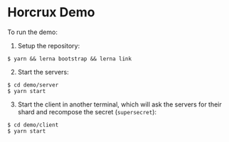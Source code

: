 # Horcrux Demo

To run the demo:

1. Setup the repository:

```
$ yarn && lerna bootstrap && lerna link
```

2. Start the servers:

```
$ cd demo/server
$ yarn start
```

3. Start the client in another terminal, which will ask the servers for their
   shard and recompose the secret (`supersecret`):

```
$ cd demo/client
$ yarn start
```
